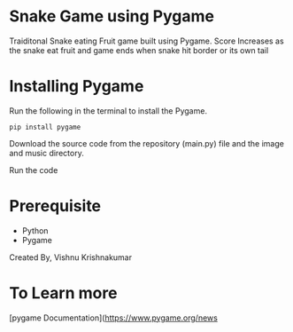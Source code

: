 # Snake Game using Pygame

Traiditonal Snake eating Fruit game built using Pygame. Score Increases as the snake eat fruit and game ends when snake hit border or its own tail

# Installing Pygame

Run the following in the terminal to install the Pygame.

```pip install pygame```

Download the source code from the repository (main.py) file and the image and music directory.

Run the code


# Prerequisite
- Python
- Pygame

Created By,
                    Vishnu Krishnakumar



# To Learn more
[pygame Documentation](https://www.pygame.org/news
